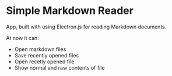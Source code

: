 # Simple Markdown Reader

App, built with using Electron.js for reading Markdown documents.

At now it can: 
- Open markdown files
- Save recently opened files
- Open recetly opened file
- Show normal and raw contents of file

